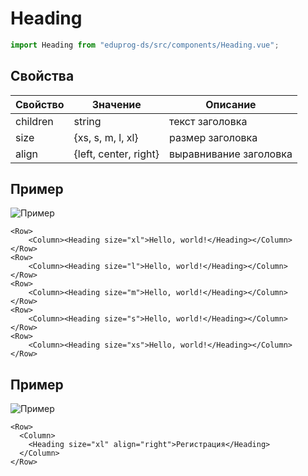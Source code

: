 # Heading

```js
import Heading from "eduprog-ds/src/components/Heading.vue";
```

## Свойства

| Свойство | Значение              | Описание               |
| -------- | --------------------- | ---------------------- |
| children | string                | текст заголовка        |
| size     | {xs, s, m, l, xl}     | размер заголовка       |
| align    | {left, center, right} | выравнивание заголовка |

## Пример

![Пример](https://i.imgur.com/UlUY6pU.png)

```vue
<Row>
    <Column><Heading size="xl">Hello, world!</Heading></Column>
</Row>
<Row>
    <Column><Heading size="l">Hello, world!</Heading></Column>
</Row>
<Row>
    <Column><Heading size="m">Hello, world!</Heading></Column>
</Row>
<Row>
    <Column><Heading size="s">Hello, world!</Heading></Column>
</Row>
<Row>
    <Column><Heading size="xs">Hello, world!</Heading></Column>
</Row>
```

## Пример

![Пример](https://i.imgur.com/OHKo97M.png)

```vue
<Row>
  <Column>
    <Heading size="xl" align="right">Регистрация</Heading>
  </Column>
</Row>
```
